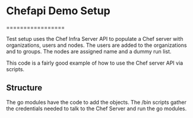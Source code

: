 # Chefapi Demo Setup
=================

Test setup uses the Chef Infra Server API to populate a Chef server with
organizations, users and nodes.  The users are added to the organizations
and to groups.  The nodes are assigned name and a dummy run list. 

This code is a fairly good example of how to use the Chef server API
via scripts. 

## Structure
The go modules have the code to add the objects.
The /bin scripts gather the credentials needed to talk to the Chef Server and run the go modules.
